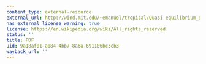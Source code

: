 ```yaml
---
content_type: external-resource
external_url: http://wind.mit.edu/~emanuel/tropical/Quasi-equilibrium_dynamics.pdf
has_external_license_warning: true
license: https://en.wikipedia.org/wiki/All_rights_reserved
status: ''
title: PDF
uid: 9a18af01-a084-4bb7-8a6a-691106bc3cb3
wayback_url: ''
---
```


